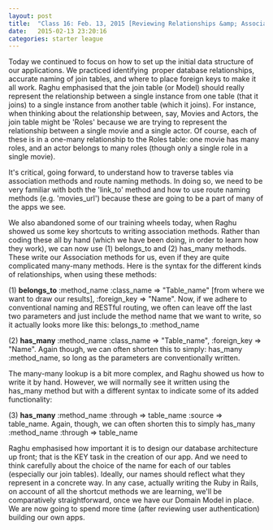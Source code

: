```yaml
---
layout: post
title:  "Class 16: Feb. 13, 2015 [Reviewing Relationships &amp; Association Methods]"
date:   2015-02-13 23:20:16
categories: starter league
---
```


Today we continued to focus on how to set up the initial data structure of our applications. We practiced identifying  proper database relationships, accurate naming of join tables, and where to place foreign keys to make it all work. Raghu emphasised that the join table (or Model) should really represent the relationship between a single instance from one table (that it joins) to a single instance from another table (which it joins). For instance, when thinking about the relationship between, say, Movies and Actors, the join table might be 'Roles' because we are trying to represent the relationship between a single movie and a single actor. Of course, each of these is in a one-many relationship to the Roles table: one movie has many roles, and an actor belongs to many roles (though only a single role in a single movie).

It's critical, going forward, to understand how to traverse tables via association methods and route naming methods. In doing so, we need to be very familiar with both the 'link_to' method and how to use route naming methods (e.g. 'movies_url') because these are going to be a part of many of the apps we see.

We also abandoned some of our training wheels today, when Raghu showed us some key shortcuts to writing association methods. Rather than coding these all by hand (which we have been doing, in order to learn how they work), we can now use (1) belongs_to and (2) has_many methods. These write our Association methods for us, even if they are quite complicated many-many methods. Here is the syntax for the different kinds of relationships, when using these methods:

(1) <strong>belongs_to</strong> :method_name :class_name =&gt; "Table_name" [from where we want to draw our results], :foreign_key =&gt; "Name". Now, if we adhere to conventional naming and RESTful routing, we often can leave off the last two parameters and just include the method name that we want to write, so it actually looks more like this: belongs_to :method_name

(2) <strong>has_many</strong> :method_name :class_name =&gt; "Table_name", :foreign_key =&gt; "Name". Again though, we can often shorten this to simply: has_many :method_name, so long as the parameters are conventionally written.

The many-many lookup is a bit more complex, and Raghu showed us how to write it by hand. However, we will normally see it written using the has_many method but with a different syntax to indicate some of its added functionality:

(3) <strong>has_many</strong> :method_name :through =&gt; table_name :source =&gt; table_name. Again, though, we can often shorten this to simply has_many :method_name :through =&gt; table_name

Raghu emphasised how important it is to design our database architecture up front; that is the KEY task in the creation of our app. And we need to think carefully about the choice of the name for each of our tables (especially our join tables). Ideally, our names should reflect what they represent in a concrete way. In any case, actually writing the Ruby in Rails, on account of all the shortcut methods we are learning, we'll be comparatively straightforward, once we have our Domain Model in place. We are now going to spend more time (after reviewing user authentication) building our own apps.
